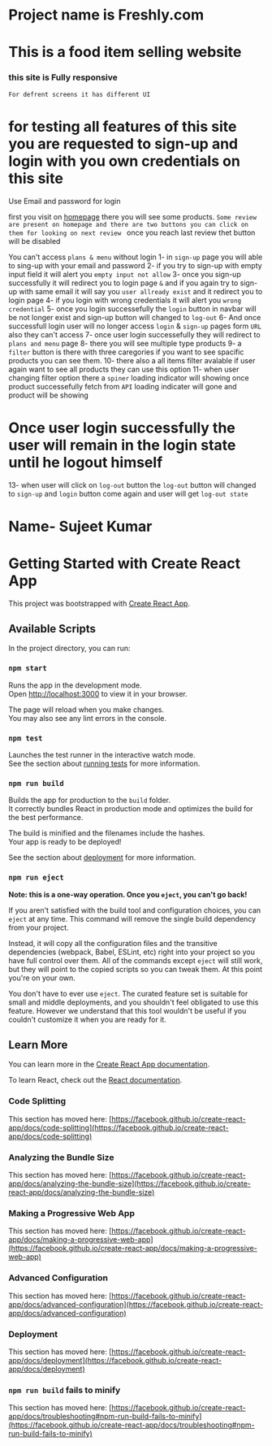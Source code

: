 <!-- About this App -->
<!-- Start -->
# Project name is Freshly.com
# This is a food item selling website

### this site is Fully responsive
`For defrent screens it has different UI`
# for testing all features of this site you are requested to sign-up and login with you own credentials on this site
Use Email and password for login

first you visit on [homepage](http://localhost:3000)
there you will see some products.
`Some review are present on homepage and there are two buttons you can click on them for looking on next review `
once you reach last review thet button will be disabled

<!-- Functionality -->
You can't access `plans & menu` without login
1- in `sign-up` page you will able to sing-up with your email and password
2- if you try to sign-up with empty input field it will alert you `empty input not allow`
3- once you sign-up successfully it will redirect you to login page `&` and if you again try to sign-up with same email it will say you `user allready exist` and it redirect you to login page
4- if you login with wrong credentials it will alert you `wrong credential`
5- once you login successefully the `login` button in navbar will be not longer exist and sign-up button will changed to `log-out`
6- And once successfull login user will no longer access `login` & `sign-up` pages form `URL` also they can't access
7- once user login successefully they will redirect to `plans and menu` page
8- there you will see multiple type products
9- a `filter` button is there with three caregories if you want to see spacific products you can see them.
10- there also a all items filter avalable if user again want to see all products they can use this option
11- when user changing filter option there a `spiner` loading indicator will showing once product successefully fetch from `API` loading indicater will gone and product will be showing
# Once user login successfully the user will remain in the login state until he logout himself

13- when user will click on `log-out` button the `log-out` button will changed to `sign-up` and `login` button come again and user will get `log-out state`

<!-- End -->
# Name- Sujeet Kumar














































# Getting Started with Create React App

This project was bootstrapped with [Create React App](https://github.com/facebook/create-react-app).

## Available Scripts

In the project directory, you can run:

### `npm start`

Runs the app in the development mode.\
Open [http://localhost:3000](http://localhost:3000) to view it in your browser.

The page will reload when you make changes.\
You may also see any lint errors in the console.

### `npm test`

Launches the test runner in the interactive watch mode.\
See the section about [running tests](https://facebook.github.io/create-react-app/docs/running-tests) for more information.

### `npm run build`

Builds the app for production to the `build` folder.\
It correctly bundles React in production mode and optimizes the build for the best performance.

The build is minified and the filenames include the hashes.\
Your app is ready to be deployed!

See the section about [deployment](https://facebook.github.io/create-react-app/docs/deployment) for more information.

### `npm run eject`

**Note: this is a one-way operation. Once you `eject`, you can't go back!**

If you aren't satisfied with the build tool and configuration choices, you can `eject` at any time. This command will remove the single build dependency from your project.

Instead, it will copy all the configuration files and the transitive dependencies (webpack, Babel, ESLint, etc) right into your project so you have full control over them. All of the commands except `eject` will still work, but they will point to the copied scripts so you can tweak them. At this point you're on your own.

You don't have to ever use `eject`. The curated feature set is suitable for small and middle deployments, and you shouldn't feel obligated to use this feature. However we understand that this tool wouldn't be useful if you couldn't customize it when you are ready for it.

## Learn More

You can learn more in the [Create React App documentation](https://facebook.github.io/create-react-app/docs/getting-started).

To learn React, check out the [React documentation](https://reactjs.org/).

### Code Splitting

This section has moved here: [https://facebook.github.io/create-react-app/docs/code-splitting](https://facebook.github.io/create-react-app/docs/code-splitting)

### Analyzing the Bundle Size

This section has moved here: [https://facebook.github.io/create-react-app/docs/analyzing-the-bundle-size](https://facebook.github.io/create-react-app/docs/analyzing-the-bundle-size)

### Making a Progressive Web App

This section has moved here: [https://facebook.github.io/create-react-app/docs/making-a-progressive-web-app](https://facebook.github.io/create-react-app/docs/making-a-progressive-web-app)

### Advanced Configuration

This section has moved here: [https://facebook.github.io/create-react-app/docs/advanced-configuration](https://facebook.github.io/create-react-app/docs/advanced-configuration)

### Deployment

This section has moved here: [https://facebook.github.io/create-react-app/docs/deployment](https://facebook.github.io/create-react-app/docs/deployment)

### `npm run build` fails to minify

This section has moved here: [https://facebook.github.io/create-react-app/docs/troubleshooting#npm-run-build-fails-to-minify](https://facebook.github.io/create-react-app/docs/troubleshooting#npm-run-build-fails-to-minify)
